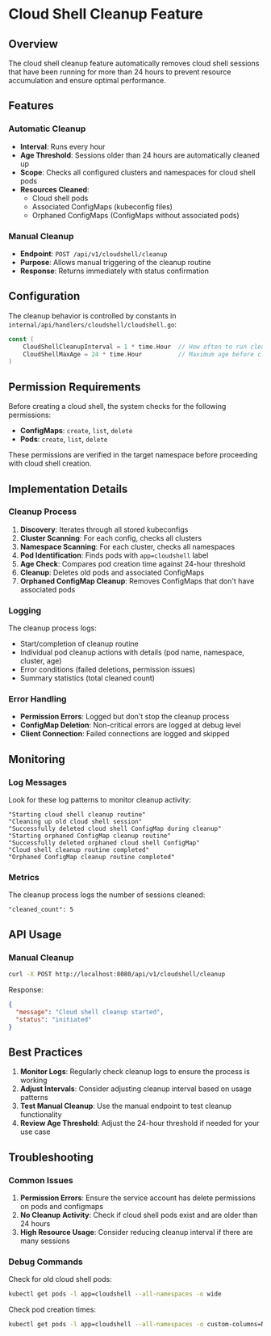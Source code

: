 # Cloud Shell Cleanup Feature

## Overview

The cloud shell cleanup feature automatically removes cloud shell sessions that have been running for more than 24 hours to prevent resource accumulation and ensure optimal performance.

## Features

### Automatic Cleanup
- **Interval**: Runs every hour
- **Age Threshold**: Sessions older than 24 hours are automatically cleaned up
- **Scope**: Checks all configured clusters and namespaces for cloud shell pods
- **Resources Cleaned**: 
  - Cloud shell pods
  - Associated ConfigMaps (kubeconfig files)
  - Orphaned ConfigMaps (ConfigMaps without associated pods)

### Manual Cleanup
- **Endpoint**: `POST /api/v1/cloudshell/cleanup`
- **Purpose**: Allows manual triggering of the cleanup routine
- **Response**: Returns immediately with status confirmation

## Configuration

The cleanup behavior is controlled by constants in `internal/api/handlers/cloudshell/cloudshell.go`:

```go
const (
    CloudShellCleanupInterval = 1 * time.Hour  // How often to run cleanup
    CloudShellMaxAge = 24 * time.Hour          // Maximum age before cleanup
)
```

## Permission Requirements

Before creating a cloud shell, the system checks for the following permissions:
- **ConfigMaps**: `create`, `list`, `delete`
- **Pods**: `create`, `list`, `delete`

These permissions are verified in the target namespace before proceeding with cloud shell creation.

## Implementation Details

### Cleanup Process
1. **Discovery**: Iterates through all stored kubeconfigs
2. **Cluster Scanning**: For each config, checks all clusters
3. **Namespace Scanning**: For each cluster, checks all namespaces
4. **Pod Identification**: Finds pods with `app=cloudshell` label
5. **Age Check**: Compares pod creation time against 24-hour threshold
6. **Cleanup**: Deletes old pods and associated ConfigMaps
7. **Orphaned ConfigMap Cleanup**: Removes ConfigMaps that don't have associated pods

### Logging
The cleanup process logs:
- Start/completion of cleanup routine
- Individual pod cleanup actions with details (pod name, namespace, cluster, age)
- Error conditions (failed deletions, permission issues)
- Summary statistics (total cleaned count)

### Error Handling
- **Permission Errors**: Logged but don't stop the cleanup process
- **ConfigMap Deletion**: Non-critical errors are logged at debug level
- **Client Connection**: Failed connections are logged and skipped

## Monitoring

### Log Messages
Look for these log patterns to monitor cleanup activity:

```
"Starting cloud shell cleanup routine"
"Cleaning up old cloud shell session"
"Successfully deleted cloud shell ConfigMap during cleanup"
"Starting orphaned ConfigMap cleanup routine"
"Successfully deleted orphaned cloud shell ConfigMap"
"Cloud shell cleanup routine completed"
"Orphaned ConfigMap cleanup routine completed"
```

### Metrics
The cleanup process logs the number of sessions cleaned:
```
"cleaned_count": 5
```

## API Usage

### Manual Cleanup
```bash
curl -X POST http://localhost:8080/api/v1/cloudshell/cleanup
```

Response:
```json
{
  "message": "Cloud shell cleanup started",
  "status": "initiated"
}
```

## Best Practices

1. **Monitor Logs**: Regularly check cleanup logs to ensure the process is working
2. **Adjust Intervals**: Consider adjusting cleanup interval based on usage patterns
3. **Test Manual Cleanup**: Use the manual endpoint to test cleanup functionality
4. **Review Age Threshold**: Adjust the 24-hour threshold if needed for your use case

## Troubleshooting

### Common Issues

1. **Permission Errors**: Ensure the service account has delete permissions on pods and configmaps
2. **No Cleanup Activity**: Check if cloud shell pods exist and are older than 24 hours
3. **High Resource Usage**: Consider reducing cleanup interval if there are many sessions

### Debug Commands

Check for old cloud shell pods:
```bash
kubectl get pods -l app=cloudshell --all-namespaces -o wide
```

Check pod creation times:
```bash
kubectl get pods -l app=cloudshell --all-namespaces -o custom-columns=NAME:.metadata.name,NAMESPACE:.metadata.namespace,CREATED:.metadata.creationTimestamp
``` 